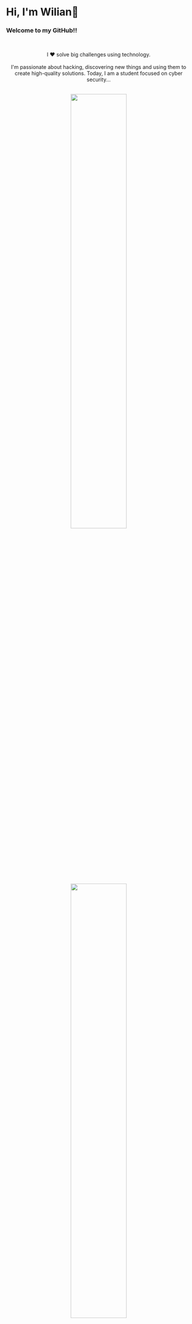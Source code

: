 # Hi, I'm Wilian👋
### Welcome to my GitHub!!
&nbsp;&nbsp;&nbsp;

<p align="center">I ❤️ solve big challenges using technology. <br><br>
    I'm passionate about hacking, discovering new things and using them to create high-quality solutions.
    Today, I am a student focused on cyber security...
</p>&nbsp;

<div  align="center" style="margin-bottom:100px">
    <a href="https://github.com/Will-Gabriel">
    <img width=55% align="center" src="https://github-readme-stats.vercel.app/api?username=Will-Gabriel&show_icons=true&theme=radical&include_all_commits">
    <img width=55% align="center" src="https://github-readme-stats.vercel.app/api/top-langs/?username=Will-Gabriel&layout=compact&langs_count=7&theme=radical">
</div>
 
 &nbsp;
 &nbsp;


<!-- ICONES - https://github.com/alexandresanlim/Badges4-README.md-Profile -->
## My Skills

#### Main Stack:
![Python](https://img.shields.io/badge/Python-14354C?style=for-the-badge&logo=python&logoColor=white)&nbsp;
![Git](https://img.shields.io/badge/GIT-E44C30?style=for-the-badge&logo=git&logoColor=white)&nbsp;

<img src="https://raw.githubusercontent.com/MicaelliMedeiros/micaellimedeiros/master/image/computer-illustration.png" min-width="400px" max-width="400px" width="400px" align="right" alt="Computador iuriCode">


#### Secondary Stack:
![Django](https://img.shields.io/badge/Django-092E20?style=for-the-badge&logo=django&logoColor=white)&nbsp;
![JavaScript](https://img.shields.io/badge/JavaScript-F7DF1E?style=for-the-badge&logo=javascript&logoColor=black)&nbsp;
![HTML](https://img.shields.io/badge/HTML5-E34F26?style=for-the-badge&logo=html5&logoColor=white)&nbsp;
![CSS](https://img.shields.io/badge/CSS3-1572B6?style=for-the-badge&logo=css3&logoColor=white)&nbsp;


#### Studying in this moment:
![AWS](https://img.shields.io/badge/Amazon_AWS-FF9900?style=for-the-badge&logo=amazonaws&logoColor=white)&nbsp;


#### Databases:
![MySQL](https://img.shields.io/badge/MySQL-005C84?style=for-the-badge&logo=mysql&logoColor=white)&nbsp;


#### Workstation Tools:
![VScode](https://img.shields.io/badge/vscode-4285F4?style=for-the-badge&logo=vscode&logoColor=white)&nbsp;
![PyCharm](https://img.shields.io/badge/PyCharm-000000.svg?&style=for-the-badge&logo=PyCharm&logoColor=white)&nbsp;
![Kali](https://img.shields.io/badge/Kali_Linux-557C94?style=for-the-badge&logo=kali-linux&logoColor=white)&nbsp;

&nbsp;&nbsp;

## Contacts:
<div id="links">
    <a href="https://www.instagram.com/wiliann.gabriel/" target="_blank"><img src="https://img.shields.io/badge/Instagram-E4405F?style=for-the-badge&logo=instagram&logoColor=white"></a>      
    <a href = "mailto:wiliang599@gmail.com"><img src="https://img.shields.io/badge/-Gmail-%23333?style=for-the-badge&logo=gmail&logoCo"></a>
    <a href="https://www.linkedin.com/in/wilian-gabriel-8b8656286" target="_blank"><img src="https://img.shields.io/badge/LinkedIn-0077B5?style=for-the-badge&logo=linkedin&logoColor=white"></a><br>
</div>&nbsp;&nbsp;
